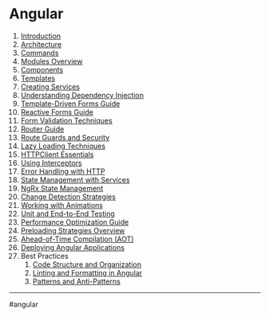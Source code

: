 # Angular
1. [Introduction](angular_introduction.md)
2. [Architecture](angular_architecture.md)
3. [Commands](angular_commands.md)
4. [Modules Overview](angular_modules.md)
5. [Components](angular_components.md)
6. [Templates](angular_templates.md) 
7. [Creating Services](angular_services.md)
8. [Understanding Dependency Injection](angular_dependency_injection.md)
9. [Template-Driven Forms Guide](angular_template_forms.md)
10. [Reactive Forms Guide](angular_reactive_forms.md)
11. [Form Validation Techniques](angular_form_validation.md)
12. [Router Guide](angular_router_basics.md)
13. [Route Guards and Security](angular_route_guards.md)
14. [Lazy Loading Techniques](angular_lazy_loading.md)
15. [HTTPClient Essentials](angular_http_client.md)
16. [Using Interceptors](angular_interceptors.md)
17. [Error Handling with HTTP](angular_http_error_handling.md)
18. [State Management with Services](angular_state_services.md)
19. [NgRx State Management](angular_ngrx.md)
20. [Change Detection Strategies](angular_change_detection.md)
21. [Working with Animations](angular_animations.md)
22. [Unit and End-to-End Testing](angular_testing.md)
23. [Performance Optimization Guide](angular_optimization.md)
24. [Preloading Strategies Overview](angular_preloading.md)
25. [Ahead-of-Time Compilation (AOT)](angular_aot.md)
26. [Deploying Angular Applications](angular_deployment.md)
27. Best Practices
    1. [Code Structure and Organization](angular_code_structure.md)
    2. [Linting and Formatting in Angular](angular_linting.md)
    3. [Patterns and Anti-Patterns](angular_patterns.md)
- - - 
#angular 